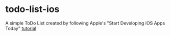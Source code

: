 todo-list-ios
=============

A simple ToDo List created by following Apple's "Start Developing iOS Apps Today" [tutorial](https://developer.apple.com/library/ios/referencelibrary/GettingStarted/RoadMapiOS/index.html#//apple_ref/doc/uid/TP40011343-CH2-SW1)
